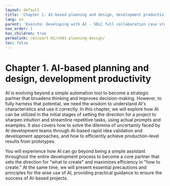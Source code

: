 ```yaml
---
layout: default
title: 'Chapter 1. AI-based planning and design, development productivity'
lang: en
parent: 'Execute: Developing with AI - SDLC full collaboration case study'
nav_order: 1
has_children: true
permalink: /en/part-02/ch01-planning-design/
toc: false
---
```


# Chapter 1. AI-based planning and design, development productivity

AI is evolving beyond a simple automation tool to become a strategic partner that broadens thinking and improves decision-making. However, to fully harness that potential, we need the wisdom to understand AI's characteristics and use it correctly. In this chapter, we will explore how AI can be utilized in the initial stages of setting the direction for a project to sharpen intuition and streamline repetitive tasks, using actual prompts and examples. It also covers how to solve the dilemma of uncertainty faced by AI development teams through AI-based rapid idea validation and development approaches, and how to efficiently achieve production-level results from prototypes.

You will experience how AI can go beyond being a simple assistant throughout the entire development process to become a core partner that sets the direction for "what to create" and maximizes efficiency in "how to create." At the same time, we will present essential precautions and principles for the wise use of AI, providing practical guidance to ensure the success of AI-based projects.